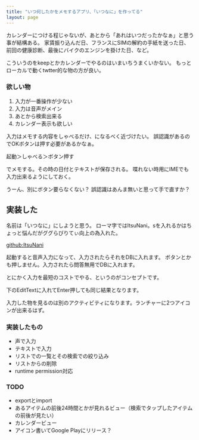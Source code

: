 ```yaml
---
title: "いつ何したかをメモするアプリ、「いつなに」を作ってる"
layout: page	
---
```


カレンダーにつける程じゃないが、あとから「あれはいつだったかなぁ」と思う事が結構ある。
家賃振り込んだ日、フランスにSIMの解約の手紙を送った日、前回の健康診断、最後にバイクのエンジンを掛けた日、など。

こういうのをkeepとかカレンダーでやるのはいまいちうまくいかない。
もっとローカルで動くtwtter的な物の方が良い。

### 欲しい物

1. 入力が一番操作が少ない
2. 入力は音声がメイン
3. あとから検索出来る
4. カレンダー表示も欲しい

入力はメモする内容をしゃべるだけ、になるべく近づけたい。
誤認識があるのでOKボタンは押す必要があるかなぁ。

起動＞しゃべる＞ボタン押す

でメモする。その時の日付とテキストが保存される。
喋れない時用にIMEでも入力出来るようにしておく。

うーん、別にボタン要らなくない？
誤認識はあんま無いと思って手で直すか？

## 実装した

名前は「いつなに」にしようと思う。
ローマ字ではItsuNani。sを入れるかはちょっと悩んだがググらびりてぃ向上の為入れた。

[github:ItsuNani](https://github.com/karino2/ItsuNani)

起動すると音声入力になって、入力されたらそれをDBに入れます。
ボタンとかも押しません。入力されたら問答無用でDBに入れます。

とにかく入力を最短のコストでやる、というのがコンセプトです。

下のEditTextに入れてEnter押しても同じ結果となります。

入力した物を見るのは別のアクティビティになります。ランチャーに2つアイコンが出来るはず。

### 実装したもの

- 声で入力
- テキストで入力
- リストでの一覧とその検索での絞り込み
- リストからの削除
- runtime permission対応

### TODO

- exportとimport
- あるアイテムの前後24時間とかが見れるビュー（検索でタップしたアイテムの前後が見たい）
- カレンダービュー
- アイコン書いてGoogle Playにリリース？


